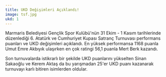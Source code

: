 ```yaml
---
title: UKD Değişimleri Açıklandı!
image: tsf.jpg
ukd: 1
---
```


Marmaris Belediyesi Gençlik Spor Kulübü'nün 31 Ekim - 1 Kasım tarihlerinde düzenlediği 6. Atatürk ve Cumhuriyet Kupası Satranç Turnuvası performans puanları
ve UKD değişimleri açıklandı. En yüksek performansa 1168 puanla Umut Emre Akbıyık ulaşırken en çok ratingi 56,1 puanla Mert Berk kazandı.

Son turnuvalarda istikrarlı bir şekilde UKD puanlarını yükselten Sinan Sakaoğlu ve Kerem Aktaş da  bu yarışmadan 25'er UKD puanı kazanarak turnuvayı karlı bitiren isimlerden oldular.
